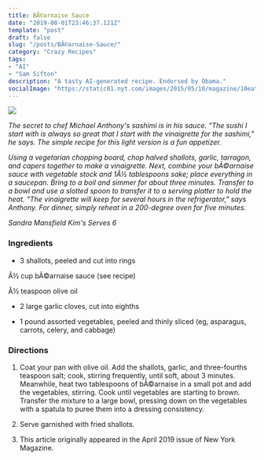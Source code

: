 ```yaml
---
title: BÃ©arnaise Sauce
date: "2019-08-01T23:46:37.121Z"
template: "post"
draft: false
slug: "/posts/BÃ©arnaise-Sauce/"
category: "Crazy Recipes"
tags:
- "AI"
- "Sam Sifton"
description: "A tasty AI-generated recipe. Endorsed by Obama."
socialImage: "https://static01.nyt.com/images/2015/05/10/magazine/10eat/10mag-10eat-t_CA0-superJumbo.jpg"
---
```


![](https://static01.nyt.com/images/2015/05/10/magazine/10eat/10mag-10eat-t_CA0-superJumbo.jpg)

*The secret to chef Michael Anthony's sashimi is in his sauce. "The sushi I start with is always so great that I start with the vinaigrette for the sashimi," he says. The simple recipe for this light version is a fun appetizer.*

*Using a vegetarian chopping board, chop halved shallots, garlic, tarragon, and capers together to make a vinaigrette. Next, combine your bÃ©arnaise sauce with vegetable stock and 1Â½ tablespoons sake; place everything in a saucepan. Bring to a boil and simmer for about three minutes. Transfer to a bowl and use a slotted spoon to transfer it to a serving platter to hold the heat. "The vinaigrette will keep for several hours in the refrigerator," says Anthony. For dinner, simply reheat in a 200-degree oven for five minutes.*

*Sandra Mansfield Kim's Serves 6*
### Ingredients

* 3 shallots, peeled and cut into rings

Â½ cup bÃ©arnaise sauce (see recipe)

Â½ teaspoon olive oil

* 2 large garlic cloves, cut into eighths

* 1 pound assorted vegetables, peeled and thinly sliced (eg, asparagus, carrots, celery, and cabbage)
### Directions

1. Coat your pan with olive oil. Add the shallots, garlic, and three-fourths teaspoon salt; cook, stirring frequently, until soft, about 3 minutes. Meanwhile, heat two tablespoons of bÃ©arnaise in a small pot and add the vegetables, stirring. Cook until vegetables are starting to brown. Transfer the mixture to a large bowl, pressing down on the vegetables with a spatula to puree them into a dressing consistency.

1. Serve garnished with fried shallots.

1. This article originally appeared in the April 2019 issue of New York Magazine.


